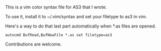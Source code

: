 This is a vim color syntax file for AS3 that I wrote. 

To use it, install it to ~/.vim/syntax and set your filetype to as3 in vim.

Here's a way to do that last part automatically when *.as files are opened.

    autocmd BufRead,BufNewFile *.as set filetype=as3

Contributions are welcome.
